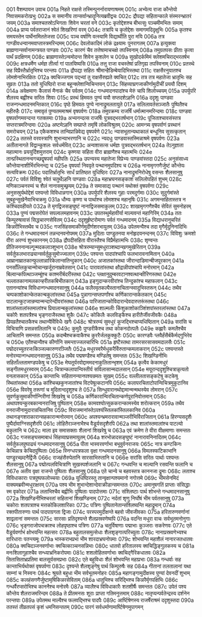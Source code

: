 001	वैशम्पायन उवाच
001a	निहते राक्षसे तस्मिन्पुनर्नारायणाश्रमम्
001c	अभ्येत्य राजा कौन्तेयो निवासमकरोत्प्रभुः
002a	स समानीय तान्सर्वान्भ्रातॄनित्यब्रवीद्वचः
002c	द्रौपद्या सहितान्काले संस्मरन्भ्रातरं जयम्
003a	समाश्चतस्रोऽभिगताः शिवेन चरतां वने
003c	कृतोद्देशश्च बीभत्सुः पञ्चमीमभितः समाम्
004a	प्राप्य पर्वतराजानं श्वेतं शिखरिणां वरम्
004c	तत्रापि च कृतोद्देशः समागमदिदृक्षुभिः
005a	कृतश्च समयस्तेन पार्थेनामिततेजसा
005c	पञ्च वर्षाणि वत्स्यामि विद्यार्थीति पुरा मयि
006a	तत्र गाण्डीवधन्वानमवाप्तास्त्रमरिन्दमम्
006c	देवलोकादिमं लोकं द्रक्ष्यामः पुनरागतम्
007a	इत्युक्त्वा ब्राह्मणान्सर्वानामन्त्रयत पाण्डवः
007c	कारणं चैव तत्तेषामाचचक्षे तपस्विनाम्
008a	तमुग्रतपसः प्रीताः कृत्वा पार्थं प्रदक्षिणम्
008c	ब्राह्मणास्तेऽन्वमोदन्त शिवेन कुशलेन च
009a	सुखोदर्कमिमं क्लेशमचिराद्भरतर्षभ
009c	क्षत्रधर्मेण धर्मज्ञ तीर्त्वा गां पालयिष्यसि
010a	तत्तु राजा वचस्तेषां प्रतिगृह्य तपस्विनाम्
010c	प्रतस्थे सह विप्रैस्तैर्भ्रातृभिश्च परन्तपः
011a	द्रौपद्या सहितः श्रीमान्हैडिम्बेयादिभिस्तथा
011c	राक्षसैरनुयातश्च लोमशेनाभिरक्षितः
012a	क्वचिज्जगाम पद्भ्यां तु राक्षसैरुह्यते क्वचित्
012c	तत्र तत्र महातेजा भ्रातृभिः सह सुव्रतः
013a	ततो युधिष्ठिरो राजा बहून्क्लेशान्विचिन्तयन्
013c	सिंहव्याघ्रगजाकीर्णामुदीचीं प्रययौ दिशम्
014a	अवेक्षमाणः कैलासं मैनाकं चैव पर्वतम्
014c	गन्धमादनपादांश्च मेरुं चापि शिलोच्चयम्
015a	उपर्युपरि शैलस्य बह्वीश्च सरितः शिवाः
015c	प्रस्थं हिमवतः पुण्यं ययौ सप्तदशेऽहनि
016a	ददृशुः पाण्डवा राजन्गन्धमादनमन्तिकात्
016c	पृष्ठे हिमवतः पुण्ये नानाद्रुमलतायुते
017a	सलिलावर्तसञ्जातैः पुष्पितैश्च महीरुहैः
017c	समावृतं पुण्यतममाश्रमं वृषपर्वणः
018a	तमुपक्रम्य राजर्षिं धर्मात्मानमरिन्दमाः
018c	पाण्डवा वृषपर्वाणमवन्दन्त गतक्लमाः
019a	अभ्यनन्दत्स राजर्षिः पुत्रवद्भरतर्षभान्
019c	पूजिताश्चावसंस्तत्र सप्तरात्रमरिन्दमाः
020a	अष्टमेऽहनि सम्प्राप्ते तमृषिं लोकविश्रुतम्
020c	आमन्त्र्य वृषपर्वाणं प्रस्थानं समरोचयन्
021a	एकैकशश्च तान्विप्रान्निवेद्य वृषपर्वणे
021c	न्यासभूतान्यथाकालं बन्धूनिव सुसत्कृतान्
022a	ततस्ते वरवस्त्राणि शुभान्याभरणानि च
022c	न्यदधुः पाण्डवास्तस्मिन्नाश्रमे वृषपर्वणः
023a	अतीतानागते विद्वान्कुशलः सर्वधर्मवित्
023c	अन्वशासत्स धर्मज्ञः पुत्रवद्भरतर्षभान्
024a	तेऽनुज्ञाता महात्मानः प्रययुर्दिशमुत्तराम्
024c	कृष्णया सहिता वीरा ब्राह्मणैश्च महात्मभिः
024e	तान्प्रस्थितानन्वगच्छद्वृषपर्वा महीपतिः
025a	उपन्यस्य महातेजा विप्रेभ्यः पाण्डवांस्तदा
025c	अनुसंसाध्य कौन्तेयानाशीर्भिरभिनन्द्य च
025e	वृषपर्वा निववृते पन्थानमुपदिश्य च
026a	नानामृगगणैर्जुष्टं कौन्तेयः सत्यविक्रमः
026c	पदातिर्भ्रातृभिः सार्धं प्रातिष्ठत युधिष्ठिरः
027a	नानाद्रुमनिरोधेषु वसन्तः शैलसानुषु
027c	पर्वतं विविशुः श्वेतं चतुर्थेऽहनि पाण्डवाः
028a	महाभ्रघनसङ्काशं सलिलोपहितं शुभम्
028c	मणिकाञ्चनरम्यं च शैलं नानासमुच्छ्रयम्
029a	ते समासाद्य पन्थानं यथोक्तं वृषपर्वणा
029c	अनुसस्रुर्यथोद्देशं पश्यन्तो विविधान्नगान्
030a	उपर्युपरि शैलस्य गुहाः परमदुर्गमाः
030c	सुदुर्गमांस्ते सुबहून्सुखेनैवाभिचक्रमुः
031a	धौम्यः कृष्णा च पार्थाश्च लोमशश्च महानृषिः
031c	अगमन्सहितास्तत्र न कश्चिदवहीयते
032a	ते मृगद्विजसङ्घुष्टं नानाद्विजसमाकुलम्
032c	शाखामृगगणैश्चैव सेवितं सुमनोहरम्
033a	पुण्यं पद्मसरोपेतं सपल्वलमहावनम्
033c	उपतस्थुर्महावीर्या माल्यवन्तं महागिरिम्
034a	ततः किम्पुरुषावासं सिद्धचारणसेवितम्
034c	ददृशुर्हृष्टरोमाणः पर्वतं गन्धमादनम्
035a	विद्याधरानुचरितं किन्नरीभिस्तथैव च
035c	गजसिंहसमाकीर्णमुदीर्णशरभायुतम्
036a	उपेतमन्यैश्च तदा मृगैर्मृदुनिनादिभिः
036c	ते गन्धमादनवनं तन्नन्दनवनोपमम्
037a	मुदिताः पाण्डुतनया मनोहृदयनन्दनम्
037c	विविशुः क्रमशो वीरा अरण्यं शुभकाननम्
038a	द्रौपदीसहिता वीरास्तैश्च विप्रैर्महात्मभिः
038c	शृण्वन्तः प्रीतिजननान्वल्गून्मदकलाञ्शुभान्
038e	श्रोत्ररम्यान्सुमधुराञ्शब्दान्खगमुखेरितान्
039a	सर्वर्तुफलभाराढ्यान्सर्वर्तुकुसुमोज्ज्वलान्
039c	पश्यन्तः पादपांश्चापि फलभारावनामितान्
040a	आम्रानाम्रातकान्फुल्लान्नारिकेलान्सतिन्दुकान्
040c	अजातकांस्तथा जीरान्दाडिमान्बीजपूरकान्
041a	पनसाँल्लिकुचान्मोचान्खर्जूरानाम्रवेतसान्
041c	पारावतांस्तथा क्षौद्रान्नीपांश्चापि मनोरमान्
042a	बिल्वान्कपित्थाञ्जम्बूंश्च काश्मरीर्बदरीस्तथा
042c	प्लक्षानुदुम्बरवटानश्वत्थान्क्षीरिणस्तथा
042e	भल्लातकानामलकान्हरीतकबिभीतकान्
043a	इङ्गुदान्करवीरांश्च तिन्दुकांश्च महाफलान्
043c	एतानन्यांश्च विविधान्गन्धमादनसानुषु
044a	फलैरमृतकल्पैस्तानाचितान्स्वादुभिस्तरून्
044c	तथैव चम्पकाशोकान्केतकान्बकुलांस्तथा
045a	पुन्नागान्सप्तपर्णांश्च कर्णिकारान्सकेतकान्
045c	पाटलान्कुटजान्रम्यान्मन्दारेन्दीवरांस्तथा
046a	पारिजातान्कोविदारान्देवदारुतरूंस्तथा
046c	शालांस्तालांस्तमालांश्च प्रियालान्बकुलांस्तथा
046e	शाल्मलीः किंशुकाशोकाञ्शिंशपांस्तरलांस्तथा
047a	चकोरैः शतपत्रैश्च भृङ्गराजैस्तथा शुकैः
047c	कोकिलैः कलविङ्कैश्च हारीतैर्जीवजीवकैः
048a	प्रियव्रतैश्चातकैश्च तथान्यैर्विविधैः खगैः
048c	श्रोत्ररम्यं सुमधुरं कूजद्भिश्चाप्यधिष्ठितान्
049a	सरांसि च विचित्राणि प्रसन्नसलिलानि च
049c	कुमुदैः पुण्डरीकैश्च तथा कोकनदोत्पलैः
049e	कह्लारैः कमलैश्चैव आचितानि समन्ततः
050a	कदम्बैश्चक्रवाकैश्च कुररैर्जलकुक्कुटैः
050c	कारण्डवैः प्लवैर्हंसैर्बकैर्मद्गुभिरेव च
050e	एतैश्चान्यैश्च कीर्णानि समन्ताज्जलचारिभिः
051a	हृष्टैस्तथा तामरसरसासवमदालसैः
051c	पद्मोदरच्युतरजःकिञ्जल्कारुणरञ्जितैः
052a	मधुरस्वरैर्मधुकरैर्विरुतान्कमलाकरान्
052c	पश्यन्तस्ते मनोरम्यान्गन्धमादनसानुषु
053a	तथैव पद्मषण्डैश्च मण्डितेषु समन्ततः
053c	शिखण्डिनीभिः सहिताँल्लतामण्डपकेषु च
053e	मेघतूर्यरवोद्दाममदनाकुलितान्भृशम्
054a	कृत्वैव केकामधुरं सङ्गीतमधुरस्वरम्
054c	चित्रान्कलापान्विस्तीर्य सविलासान्मदालसान्
054e	मयूरान्ददृशुश्चित्रान्नृत्यतो वनलासकान्
055a	कान्ताभिः सहितानन्यानपश्यन्रमतः सुखम्
055c	वल्लीलतासङ्कटेषु कटकेषु स्थितांस्तथा
056a	कांश्चिच्छकुनजातांश्च विटपेषूत्कटानपि
056c	कलापरचिताटोपान्विचित्रमुकुटानिव
056e	विवरेषु तरूणां च मुदितान्ददृशुश्च ते
057a	सिन्धुवारानथोद्दामान्मन्मथस्येव तोमरान्
057c	सुवर्णकुसुमाकीर्णान्गिरीणां शिखरेषु च
058a	कर्णिकारान्विरचितान्कर्णपूरानिवोत्तमान्
058c	अथापश्यन्कुरबकान्वनराजिषु पुष्पितान्
058e	कामवश्योत्सुककरान्कामस्येव शरोत्करान्
059a	तथैव वनराजीनामुदारान्रचितानिव
059c	विराजमानांस्तेऽपश्यंस्तिलकांस्तिलकानिव
060a	तथानङ्गशराकारान्सहकारान्मनोरमान्
060c	अपश्यन्भ्रमरारावान्मञ्जरीभिर्विराजितान्
061a	हिरण्यसदृशैः पुष्पैर्दावाग्निसदृशैरपि
061c	लोहितैरञ्जनाभैश्च वैडूर्यसदृशैरपि
062a	तथा शालांस्तमालांश्च पाटल्यो बकुलानि च
062c	माला इव समासक्ताः शैलानां शिखरेषु च
063a	एवं क्रमेण ते वीरा वीक्षमाणाः समन्ततः
063c	गजसङ्घसमाबाधं सिंहव्याघ्रसमायुतम्
064a	शरभोन्नादसङ्घुष्टं नानारावनिनादितम्
064c	सर्वर्तुफलपुष्पाढ्यं गन्धमादनसानुषु
065a	पीता भास्वरवर्णाभा बभूवुर्वनराजयः
065c	नात्र कण्टकिनः केचिन्नात्र केचिदपुष्पिताः
065e	स्निग्धपत्रफला वृक्षा गन्धमादनसानुषु
066a	विमलस्फटिकाभानि पाण्डुरच्छदनैर्द्विजैः
066c	राजहंसैरुपेतानि सारसाभिरुतानि च
066e	सरांसि सरितः पार्थाः पश्यन्तः शैलसानुषु
067a	पद्मोत्पलविचित्राणि सुखस्पर्शजलानि च
067c	गन्धवन्ति च माल्यानि रसवन्ति फलानि च
067e	अतीव वृक्षा राजन्ते पुष्पिताः शैलसानुषु
068a	एते चान्ये च बहवस्तत्र काननजा द्रुमाः
068c	लताश्च विविधाकाराः पत्रपुष्पफलोच्चयाः
069a	युधिष्ठिरस्तु तान्वृक्षान्पश्यमानो नगोत्तमे
069c	भीमसेनमिदं वाक्यमब्रवीन्मधुराक्षरम्
070a	पश्य भीम शुभान्देशान्देवाक्रीडान्समन्ततः
070c	अमानुषगतिं प्राप्ताः संसिद्धाः स्म वृकोदर
071a	लताभिश्चैव बह्वीभिः पुष्पिताः पादपोत्तमाः
071c	संश्लिष्टाः पार्थ शोभन्ते गन्धमादनसानुषु
072a	शिखण्डिनीभिश्चरतां सहितानां शिखण्डिनाम्
072c	नर्दतां शृणु निर्घोषं भीम पर्वतसानुषु
073a	चकोराः शतपत्राश्च मत्तकोकिलशारिकाः
073c	पत्रिणः पुष्पितानेतान्संश्लिष्यन्ति महाद्रुमान्
074a	रक्तपीतारुणाः पार्थ पादपाग्रगता द्विजाः
074c	परस्परमुदीक्षन्ते बहवो जीवजीवकाः
075a	हरितारुणवर्णानां शाद्वलानां समन्ततः
075c	सारसाः प्रतिदृश्यन्ते शैलप्रस्रवणेष्वपि
076a	वदन्ति मधुरा वाचः सर्वभूतमनोनुगाः
076c	भृङ्गराजोपचक्राश्च लोहपृष्ठाश्च पत्रिणः
077a	चतुर्विषाणाः पद्माभाः कुञ्जराः सकरेणवः
077c	एते वैडूर्यवर्णाभं क्षोभयन्ति महत्सरः
078a	बहुतालसमुत्सेधाः शैलशृङ्गात्परिच्युताः
078c	नानाप्रस्रवणेभ्यश्च वारिधाराः पतन्त्यमूः
079a	भास्कराभप्रभा भीम शारदाभ्रघनोपमाः
079c	शोभयन्ति महाशैलं नानारजतधातवः
080a	क्वचिदञ्जनवर्णाभाः क्वचित्काञ्चनसन्निभाः
080c	धातवो हरितालस्य क्वचिद्धिङ्गुलकस्य च
081a	मनःशिलागुहाश्चैव सन्ध्याभ्रनिकरोपमाः
081c	शशलोहितवर्णाभाः क्वचिद्गैरिकधातवः
082a	सितासिताभ्रप्रतिमा बालसूर्यसमप्रभाः
082c	एते बहुविधाः शैलं शोभयन्ति महाप्रभाः
083a	गन्धर्वाः सह कान्ताभिर्यथोक्तं वृषपर्वणा
083c	दृश्यन्ते शैलशृङ्गेषु पार्थ किम्पुरुषैः सह
084a	गीतानां तलतालानां यथा साम्नां च निस्वनः
084c	श्रूयते बहुधा भीम सर्वभूतमनोहरः
085a	महागङ्गामुदीक्षस्व पुण्यां देवनदीं शुभाम्
085c	कलहंसगणैर्जुष्टामृषिकिन्नरसेविताम्
086a	धातुभिश्च सरिद्भिश्च किन्नरैर्मृगपक्षिभिः
086c	गन्धर्वैरप्सरोभिश्च काननैश्च मनोरमैः
087a	व्यालैश्च विविधाकारैः शतशीर्षैः समन्ततः
087c	उपेतं पश्य कौन्तेय शैलराजमरिन्दम
088a	ते प्रीतमनसः शूराः प्राप्ता गतिमनुत्तमाम्
088c	नातृप्यन्पर्वतेन्द्रस्य दर्शनेन परन्तपाः
089a	उपेतमथ माल्यैश्च फलवद्भिश्च पादपैः
089c	आर्ष्टिषेणस्य राजर्षेराश्रमं ददृशुस्तदा
090a	ततस्तं तीव्रतपसं कृशं धमनिसन्ततम्
090c	पारगं सर्वधर्माणामार्ष्टिषेणमुपागमन्
